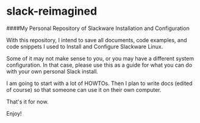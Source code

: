 # slack-reimagined
####My Personal Repository of Slackware Installation and Configuration

With this repository, I intend to save all documents, code examples, and code snippets I used to Install and Configure Slackware Linux. 

Some of it may not make sense to you, or you may have a different system configuration. In that case, please use this as a guide for what you can do with your own personal Slack install.

I am going to start with a lot of HOWTOs. Then I plan to write docs (edited of course) so that someone can use it on their own computer. 

That's it for now. 

Enjoy!
